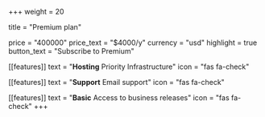 +++
weight = 20

title = "Premium plan"

price = "400000"
price_text = "$4000/y"
currency = "usd"
highlight = true
button_text = "Subscribe to Premium"

[[features]]
  text = "**Hosting** Priority Infrastructure"
  icon = "fas fa-check"

[[features]]
  text = "**Support** Email support"
  icon = "fas fa-check"

[[features]]
  text = "**Basic** Access to business releases"
  icon = "fas fa-check"
+++
